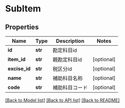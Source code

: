 # SubItem

## Properties
Name | Type | Description | Notes
------------ | ------------- | ------------- | -------------
**id** | **str** | 勘定科目id | 
**item_id** | **str** | 親勘定科目id | [optional] 
**excise_id** | **str** | 税区分id | [optional] 
**name** | **str** | 補助科目名称 | [optional] 
**code** | **str** | 補助科目コード | [optional] 

[[Back to Model list]](../README.md#documentation-for-models) [[Back to API list]](../README.md#documentation-for-api-endpoints) [[Back to README]](../README.md)


